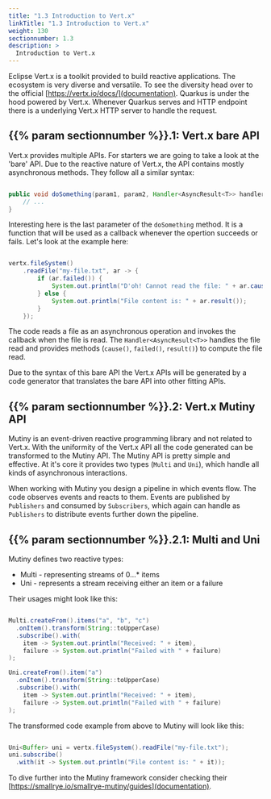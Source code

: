 ```yaml
---
title: "1.3 Introduction to Vert.x"
linkTitle: "1.3 Introduction to Vert.x"
weight: 130
sectionnumber: 1.3
description: >
  Introduction to Vert.x
---
```


Eclipse Vert.x is a toolkit provided to build reactive applications. The ecosystem is very diverse and versatile. To see the diversity head over to the official [https://vertx.io/docs/](documentation).
Quarkus is under the hood powered by Vert.x. Whenever Quarkus serves and HTTP endpoint there is a underlying Vert.x HTTP server to handle the request.


## {{% param sectionnumber %}}.1: Vert.x bare API

Vert.x provides multiple APIs. For starters we are going to take a look at the 'bare' API.
Due to the reactive nature of Vert.x, the API contains mostly asynchronous methods. They follow all a similar syntax:

```java

public void doSomething(param1, param2, Handler<AsyncResult<T>> handler) {
    // ...
}

```

Interesting here is the last parameter of the `doSomething` method. It is a function that will be used as a callback whenever the opertion succeeds or fails. Let's look at the example here:

```java

vertx.fileSystem()
    .readFile("my-file.txt", ar -> {
        if (ar.failed()) {
            System.out.println("D'oh! Cannot read the file: " + ar.cause());
        } else {
            System.out.println("File content is: " + ar.result());
        }
    });

```

The code reads a file as an asynchronous operation and invokes the callback when the file is read. The `Handler<AsyncResult<T>>` handles the file read and provides methods (`cause()`, `failed()`, `result()`) to compute the file read.

Due to the syntax of this bare API the Vert.x APIs will be generated by a code generator that translates the bare API into other fitting APIs.


## {{% param sectionnumber %}}.2: Vert.x Mutiny API

Mutiny is an event-driven reactive programming library and not related to Vert.x. With the uniformity of the Vert.x API all the code generated can be transformed to the Mutiny API. The Mutiny API is pretty simple and effective. At it's core it provides two types (`Multi` and `Uni`), which handle all kinds of asynchronous interactions.

When working with Mutiny you design a pipeline in which events flow. The code observes events and reacts to them. Events are published by `Publishers` and consumed by `Subscribers`, which again can handle as `Publishers` to distribute events further down the pipeline.


## {{% param sectionnumber %}}.2.1: Multi and Uni

Mutiny defines two reactive types:

* Multi - representing streams of 0...* items
* Uni - represents a stream receiving either an item or a failure

Their usages might look like this:

```java

Multi.createFrom().items("a", "b", "c")
  .onItem().transform(String::toUpperCase)
  .subscribe().with(
    item -> System.out.println("Received: " + item),
    failure -> System.out.println("Failed with " + failure)
);

Uni.createFrom().item("a")
  .onItem().transform(String::toUpperCase)
  .subscribe().with(
    item -> System.out.println("Received: " + item),
    failure -> System.out.println("Failed with " + failure)
);

```

The transformed code example from above to Mutiny will look like this:

```java

Uni<Buffer> uni = vertx.fileSystem().readFile("my-file.txt");
uni.subscribe()
  .with(it -> System.out.println("File content is: " + it));

```

To dive further into the Mutiny framework consider checking their [https://smallrye.io/smallrye-mutiny/guides](documentation).
